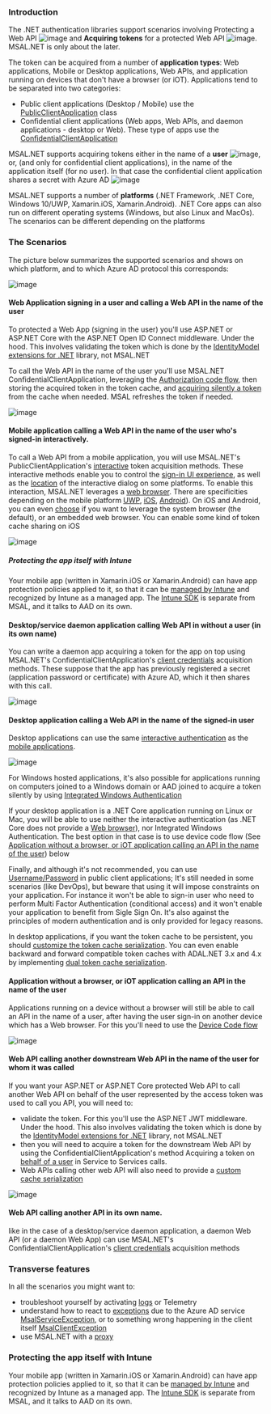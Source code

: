 ### Introduction

The .NET authentication libraries support scenarios involving Protecting a Web API ![image](https://user-images.githubusercontent.com/13203188/44856754-0c993480-ac23-11e8-82ef-e0eaa586b9c8.png) and **Acquiring tokens** for a protected Web API ![image](https://user-images.githubusercontent.com/13203188/44856748-060abd00-ac23-11e8-8b69-cbe928bec23c.png). MSAL.NET is only about the later. 

The token can be acquired from a number of **application types**: Web applications, Mobile or Desktop applications, Web APIs, and application running on devices that don't have a browser (or iOT). Applications tend to be separated into two categories:

- Public client applications (Desktop / Mobile) use the [PublicClientApplication](Client-Applications#public-client-and-confidential-client-applications) class
- Confidential client applications (Web apps, Web APIs, and daemon applications - desktop or Web). These type of apps use the [ConfidentialClientApplication](Client-Applications#public-client-and-confidential-client-applications)

MSAL.NET supports acquiring tokens either in the name of a **user** ![image](https://user-images.githubusercontent.com/13203188/44856646-c93ec600-ac22-11e8-85d0-12eaa505b123.png), or, (and only for confidential client applications), in the name of the application itself (for no user). In that case the confidential client application shares a secret with Azure AD ![image](https://user-images.githubusercontent.com/13203188/44856653-cd6ae380-ac22-11e8-95d7-52527361ff89.png)

MSAL.NET supports a number of **platforms** (.NET Framework, .NET Core, Windows 10/UWP, Xamarin.iOS, Xamarin.Android). .NET Core apps can also run on different operating systems (Windows, but also Linux and MacOs). The scenarios can be different depending on the platforms

### The Scenarios

The picture below summarizes the supported scenarios and shows on which platform, and to which Azure AD protocol this corresponds:

![image](https://user-images.githubusercontent.com/13203188/44857925-ad88ef00-ac25-11e8-8ef1-b9fca3671323.png)

#### Web Application signing in a user and calling a Web API in the name of the user

To protected a Web App (signing in the user) you'll use ASP.NET or ASP.NET Core with the ASP.NET Open ID Connect middleware. Under the hood. This involves validating the token which is done by the [IdentityModel extensions for .NET](https://github.com/AzureAD/azure-activedirectory-identitymodel-extensions-for-dotnet/wiki) library, not MSAL.NET

To call the Web API in the name of the user you'll use MSAL.NET ConfidentialClientApplication, leveraging the [Authorization code flow](Acquiring-tokens-with-authorization-codes-on-web-apps), then storing the acquired token in the token cache, and [acquiring silently a token](https://github.com/AzureAD/microsoft-authentication-library-for-dotnet/wiki/AcquireTokenSilentAsync-using-a-cached-token#recommended-call-pattern-in-web-apps-using-the-authorization-code-flow-to-authenticate-the-user) from the cache when needed. MSAL refreshes the token if needed.

![image](https://user-images.githubusercontent.com/13203188/44857464-b6c58c00-ac24-11e8-9509-103ada932b09.png)

#### Mobile application calling a Web API in the name of the user who's signed-in interactively. 

To call a Web API from a mobile application, you will use MSAL.NET's PublicClientApplication's [interactive](Acquiring-tokens-interactively) token acquisition methods. These interactive methods enable you to control the [sign-in UI experience](Acquiring-tokens-interactively#controlling-the-interactivity-with-the-user-with-the-behavior-parameter-uibehavior), as well as the [location](#controlling-the-location-of-the-dialog-with-the-parent-parameters-uiparent) of the interactive dialog on some platforms.
To enable this interaction, MSAL.NET leverages a [web browser](MSAL.NET-uses-web-browser). There are specificities depending on the mobile platform [UWP](uwp-specificities), [iOS](Xamarin-ios-specificities), [Android](Xamarin-android-specificities)). On iOS and Android, you can even [choose](MSAL.NET-uses-web-browser#by-default-msalnet-supports-a-system-web-browser-on-xamarinios-and-xamarinandroid) if you want to leverage the system browser (the default), or an embedded web browser. You can enable some kind of token cache sharing on iOS

![image](https://user-images.githubusercontent.com/13203188/44857487-c2b14e00-ac24-11e8-95bc-55d559c7c17b.png)

##### Protecting the app itself with Intune
Your mobile app (written in Xamarin.iOS or Xamarin.Android) can have app protection policies applied to it, so that it can be [managed by Intune](https://docs.microsoft.com/en-gb/intune/app-sdk) and recognized by Intune as a managed app. The [Intune SDK](https://docs.microsoft.com/en-gb/intune/app-sdk-get-started) is separate from MSAL, and it talks to AAD on its own.

#### Desktop/service daemon application calling Web API in without a user (in its own name)

You can write a daemon app acquiring a token for the app on top using MSAL.NET's ConfidentialClientApplication's [client credentials](Client-credential-flows) acquisition methods. These suppose that the app has previously registered a secret (application password or certificate) with Azure AD, which it then shares with this call.

![image](https://user-images.githubusercontent.com/13203188/44857500-ccd34c80-ac24-11e8-8438-be5e329c6126.png)

#### Desktop application calling a Web API in the name of the signed-in user

Desktop applications can use the same [interactive authentication](https://aka.ms/msal-net-acquire-token-interactively) as the [mobile applications](#mobile-application-calling-a-web-api-in-the-name-of-the-user-whos-signed-in-interactively). 

![image](https://user-images.githubusercontent.com/13203188/44857519-d52b8780-ac24-11e8-943c-684b3e9114ce.png)

For Windows hosted applications, it's also possible for applications running on computers joined to a Windows domain or AAD joined to acquire a token silently by using [Integrated Windows Authentication](https://aka.ms/msal-net-iwa)

If your desktop application is a .NET Core application running on Linux or Mac, you will be able to use neither the interactive authentication (as .NET Core does not provide a [Web browser](https://aka.ms/msal-net-uses-web-browser)), nor Integrated Windows Authentication. The best option in that case is to use device code flow (See [Application without a browser, or iOT application calling an API in the name of the user](#application-without-a-browser-or-iot-application-calling-an-api-in-the-name-of-the-user)) below

Finally, and although it's not recommended, you can use [Username/Password](https://aka.ms/msal-net-up) in public client applications; It's still needed in some scenarios (like DevOps), but beware that using it will impose constraints on your application. For instance it won't be able to sign-in user who need to perform Multi Factor Authentication (conditional access) and it won't enable your application to benefit from Sigle Sign On. It's also against the principles of modern authentication and is only provided for legacy reasons.

In desktop applications, if you want the token cache to be persistent, you should [customize the token cache serialization](https://aka.ms/msal-net-token-cache-serialization). You can even enable backward and forward compatible token caches with ADAL.NET 3.x and 4.x by implementing [dual token cache serialization](https://aka.ms/msal-net-dual-cache-serialization).

#### Application without a browser, or iOT application calling an API in the name of the user 

Applications running on a device without a browser will still be able to call an API in the name of a user, after having the user sign-in on another device which has a Web browser. For this you'll need to use the [Device Code flow](Device-Code-Flow)

![image](https://user-images.githubusercontent.com/13203188/44857536-dbb9ff00-ac24-11e8-9d03-37b06bd36a5b.png)

#### Web API calling another downstream Web API in the name of the user for whom it was called

If you want your ASP.NET or ASP.NET Core protected Web API to call another Web API on behalf of the user represented by the access token was used to call you API, you will need to:
- validate the token. For this you'll use the ASP.NET JWT middleware. Under the hood. This also involves validating the token which is done by the [IdentityModel extensions for .NET](https://github.com/AzureAD/azure-activedirectory-identitymodel-extensions-for-dotnet/wiki) library, not MSAL.NET
- then you will need to acquire a token for the downstream Web API by using the ConfidentialClientApplication's method Acquiring a token on [behalf of a user](on-behalf-of) in Service to Services calls.
- Web APIs calling other web API will also need to provide a [custom cache serialization](token-cache-serialization#token-cache-for-a-web-app-confidential-client-application)

![image](https://user-images.githubusercontent.com/13203188/44857544-dfe61c80-ac24-11e8-8682-f697d6fe07c6.png)

#### Web API calling another API in its own name.

like in the case of a desktop/service daemon application, a daemon Web API (or a daemon Web App) can use MSAL.NET's ConfidentialClientApplication's [client credentials](Client-credential-flows) acquisition methods

### Transverse features

In all the scenarios you might want to:

- troubleshoot yourself by activating [logs](logging) or Telemetry
- understand how to react to [exceptions](exceptions#exceptions-in-msalnet) due to the Azure AD service [MsalServiceException](https://docs.microsoft.com/en-us/dotnet/api/microsoft.identity.client.msalserviceexception?view=azure-dotnet-preview#fields), or to something wrong happening in the client itself [MsalClientException](https://docs.microsoft.com/en-us/dotnet/api/microsoft.identity.client.msalclientexception?view=azure-dotnet-preview#fields)
- use MSAL.NET with a [proxy](https://github.com/AzureAD/microsoft-authentication-library-for-dotnet/wiki/httpclient)

### Protecting the app itself with Intune

Your mobile app (written in Xamarin.iOS or Xamarin.Android) can have app protection policies applied to it, so that it can be [managed by Intune](https://docs.microsoft.com/en-gb/intune/app-sdk) and recognized by Intune as a managed app. The [Intune SDK](https://docs.microsoft.com/en-gb/intune/app-sdk-get-started) is separate from MSAL, and it talks to AAD on its own.

